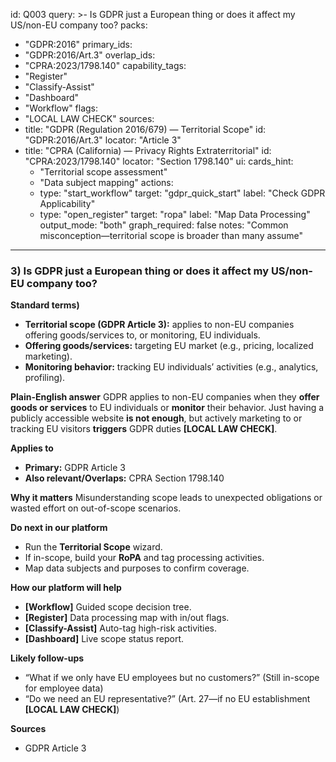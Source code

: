 id: Q003
query: >-
  Is GDPR just a European thing or does it affect my US/non-EU company too?
packs:
  - "GDPR:2016"
primary_ids:
  - "GDPR:2016/Art.3"
overlap_ids:
  - "CPRA:2023/1798.140"
capability_tags:
  - "Register"
  - "Classify-Assist"
  - "Dashboard"
  - "Workflow"
flags:
  - "LOCAL LAW CHECK"
sources:
  - title: "GDPR (Regulation 2016/679) — Territorial Scope"
    id: "GDPR:2016/Art.3"
    locator: "Article 3"
  - title: "CPRA (California) — Privacy Rights Extraterritorial"
    id: "CPRA:2023/1798.140"
    locator: "Section 1798.140"
ui:
  cards_hint:
    - "Territorial scope assessment"
    - "Data subject mapping"
  actions:
    - type: "start_workflow"
      target: "gdpr_quick_start"
      label: "Check GDPR Applicability"
    - type: "open_register"
      target: "ropa"
      label: "Map Data Processing"
output_mode: "both"
graph_required: false
notes: "Common misconception—territorial scope is broader than many assume"
---
### 3) Is GDPR just a European thing or does it affect my US/non-EU company too?

**Standard terms)**
- **Territorial scope (GDPR Article 3):** applies to non-EU companies offering goods/services to, or monitoring, EU individuals.
- **Offering goods/services:** targeting EU market (e.g., pricing, localized marketing).
- **Monitoring behavior:** tracking EU individuals’ activities (e.g., analytics, profiling).

**Plain-English answer**
GDPR applies to non-EU companies when they **offer goods or services** to EU individuals or **monitor** their behavior. Just having a publicly accessible website **is not enough**, but actively marketing to or tracking EU visitors **triggers** GDPR duties **[LOCAL LAW CHECK]**.

**Applies to**
- **Primary:** GDPR Article 3
- **Also relevant/Overlaps:** CPRA Section 1798.140

**Why it matters**
Misunderstanding scope leads to unexpected obligations or wasted effort on out-of-scope scenarios.

**Do next in our platform**
- Run the **Territorial Scope** wizard.
- If in-scope, build your **RoPA** and tag processing activities.
- Map data subjects and purposes to confirm coverage.

**How our platform will help**
- **[Workflow]** Guided scope decision tree.
- **[Register]** Data processing map with in/out flags.
- **[Classify-Assist]** Auto-tag high-risk activities.
- **[Dashboard]** Live scope status report.

**Likely follow-ups**
- “What if we only have EU employees but no customers?” (Still in-scope for employee data)
- “Do we need an EU representative?” (Art. 27—if no EU establishment **[LOCAL LAW CHECK]**)

**Sources**
- GDPR Article 3
